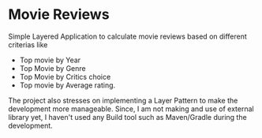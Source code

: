 # Movie Reviews
Simple Layered Application to calculate movie reviews based on different criterias like
- Top movie by Year
- Top Movie by Genre
- Top Movie by Critics choice
- Top movie by Average rating.

The project also stresses on implementing a Layer Pattern to make the development more manageable. Since, I am not making and use of external library yet, I haven't used any Build  tool such as Maven/Gradle during the development.
